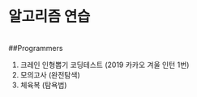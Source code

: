 # 알고리즘 연습<br>
<br>
##Programmers

1. 크레인 인형뽑기 코딩테스트 (2019 카카오 겨울 인턴 1번)
2. 모의고사 (완전탐색)
3. 체육복 (탐욕법)
